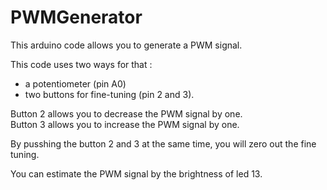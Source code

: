 # PWMGenerator

This arduino code allows you to generate a PWM signal.

This code uses two ways for that :
  - a potentiometer (pin A0)
  - two buttons for fine-tuning (pin 2 and 3).
  
Button 2 allows you to decrease the PWM signal by one.  
Button 3 allows you to increase the PWM signal by one.

By pusshing the button 2 and 3 at the same time, you will zero out the fine tuning.

You can estimate the PWM signal by the brightness of led 13.
